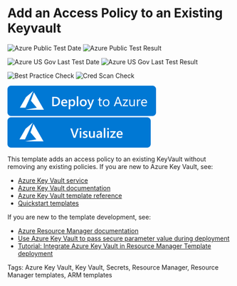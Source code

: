 # Add an Access Policy to an Existing Keyvault

![Azure Public Test Date](https://azurequickstartsservice.blob.core.windows.net/badges/101-keyvault-add-access-policy/PublicLastTestDate.svg)
![Azure Public Test Result](https://azurequickstartsservice.blob.core.windows.net/badges/101-keyvault-add-access-policy/PublicDeployment.svg)

![Azure US Gov Last Test Date](https://azurequickstartsservice.blob.core.windows.net/badges/101-keyvault-add-access-policy/FairfaxLastTestDate.svg)
![Azure US Gov Last Test Result](https://azurequickstartsservice.blob.core.windows.net/badges/101-keyvault-add-access-policy/FairfaxDeployment.svg)

![Best Practice Check](https://azurequickstartsservice.blob.core.windows.net/badges/101-keyvault-add-access-policy/BestPracticeResult.svg)
![Cred Scan Check](https://azurequickstartsservice.blob.core.windows.net/badges/101-keyvault-add-access-policy/CredScanResult.svg)

[![Deploy To Azure](https://raw.githubusercontent.com/Azure/azure-quickstart-templates/master/1-CONTRIBUTION-GUIDE/images/deploytoazure.svg?sanitize=true)]("https://portal.azure.com/#create/Microsoft.Template/uri/https%3A%2F%2Fraw.githubusercontent.com%2FAzure%2Fazure-quickstart-templates%2Fmaster%2F101-keyvault-add-access-policy%2Fazuredeploy.json")  [![Visualize](https://raw.githubusercontent.com/Azure/azure-quickstart-templates/master/1-CONTRIBUTION-GUIDE/images/visualizebutton.svg?sanitize=true)]("http://armviz.io/#/?load=https%3A%2F%2Fraw.githubusercontent.com%2FAzure%2Fazure-quickstart-templates%2Fmaster%2F101-keyvault-add-access-policy%2Fazuredeploy.json")
    


    


This template adds an access policy to an existing KeyVault without removing any existing policies. If you are new to Azure Key Vault, see:

- [Azure Key Vault service](https://azure.microsoft.com/services/key-vault/)
- [Azure Key Vault documentation](https://docs.microsoft.com/azure/key-vault/)
- [Azure Key Vault template reference](https://docs.microsoft.com/azure/templates/microsoft.keyvault/allversions)
- [Quickstart templates](https://azure.microsoft.com/resources/templates/?resourceType=Microsoft.Keyvault)

If you are new to the template development, see:

- [Azure Resource Manager documentation](https://docs.microsoft.com/en-us/azure/azure-resource-manager/)
- [Use Azure Key Vault to pass secure parameter value during deployment](https://docs.microsoft.com/azure/azure-resource-manager/resource-manager-keyvault-parameter)
- [Tutorial: Integrate Azure Key Vault in Resource Manager Template deployment](https://docs.microsoft.com/azure/azure-resource-manager/resource-manager-tutorial-use-key-vault)

Tags: Azure Key Vault, Key Vault, Secrets, Resource Manager, Resource Manager templates, ARM templates

